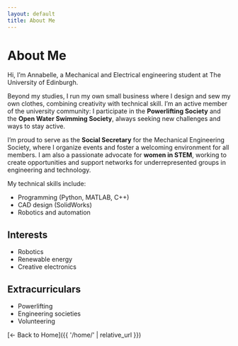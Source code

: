 ```yaml
---
layout: default
title: About Me
---
```


# About Me

Hi, I’m Annabelle, a Mechanical and Electrical engineering student at The University of Edinburgh.

Beyond my studies, I run my own small business where I design and sew my own clothes, combining creativity with technical skill. I’m an active member of the university community: I participate in the **Powerlifting Society** and the **Open Water Swimming Society**, always seeking new challenges and ways to stay active.

I’m proud to serve as the **Social Secretary** for the Mechanical Engineering Society, where I organize events and foster a welcoming environment for all members. I am also a passionate advocate for **women in STEM**, working to create opportunities and support networks for underrepresented groups in engineering and technology.

My technical skills include:
- Programming (Python, MATLAB, C++)
- CAD design (SolidWorks)
- Robotics and automation

## Interests
- Robotics  
- Renewable energy  
- Creative electronics  

## Extracurriculars
- Powerlifting  
- Engineering societies  
- Volunteering  

[← Back to Home]({{ '/home/' | relative_url }})
